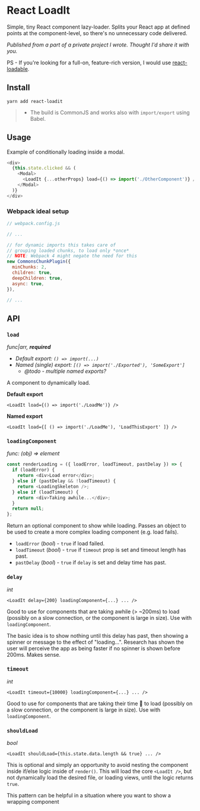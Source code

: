# React LoadIt
Simple, tiny React component lazy-loader. Splits your React app at defined points at the component-level, so there's no unnecessary code delivered.

*Published from a part of a private project I wrote. Thought I'd share it with you.*

PS - If you're looking for a full-on, feature-rich version, I would use [react-loadable](https://github.com/jamiebuilds/react-loadable).

## Install
`yarn add react-loadit`

 > * The build is CommonJS and works also with `import/export` using Babel.

## Usage

Example of conditionally loading inside a modal.

```js
<div>
  {this.state.clicked && (
    <Modal>
      <LoadIt {...otherProps} load={() => import('./OtherComponent')} />
    </Modal>
  )}
</div>
```

### Webpack ideal setup

```js
// webpack.config.js

// ...

// for dynamic imports this takes care of
// grouping loaded chunks, to load only *once*
// NOTE: Webpack 4 might negate the need for this
new CommonsChunkPlugin({
  minChunks: 2,
  children: true,
  deepChildren: true,
  async: true,
}),

// ...
```

## API

### `load`

*func|arr, **required***
* *Default export: `() => import(...)`*
* *Named (single) export: `[() => import('./Exported'), 'SomeExport']`*
  * *@todo - multiple named exports?*

A component to dynamically load.

**Default export**

`<LoadIt load={() => import('./LoadMe')} />`

**Named export**

`<LoadIt load={[ () => import('./LoadMe'), 'LoadThisExport' ]} />`

### `loadingComponent`

*func: (obj) => element*

```js
const renderLoading = ({ loadError, loadTimeout, pastDelay }) => {
  if (loadError) {
    return <div>Load error</div>;
  } else if (pastDelay && !loadTimeout) {
    return <LoadingSkeleton />;
  } else if (loadTimeout) {
    return <div>Taking awhile...</div>;
  }
  return null;
};
```

Return an optional component to show while loading. Passes an object to be used to create a more complex loading component (e.g. load fails).

* `loadError` (*bool*) - `true` if load failed.
* `loadTimeout` (*bool*) - `true` if `timeout` prop is set and timeout length has past.
* `pastDelay` (*bool*) - `true` if `delay` is set and delay time has past.

### `delay`

*int*

`<LoadIt delay={200} loadingComponent={...} ... />`

Good to use for components that are taking awhile (> ~200ms) to load (possibly on a slow connection, or the component is large in size). Use with `loadingComponent`.

The basic idea is to show nothing until this delay has past, then showing a spinner or message to the effect of "loading...". Research has shown the user will perceive the app as being faster if no spinner is shown before 200ms. Makes sense.

### `timeout`

*int*

`<LoadIt timeout={10000} loadingComponent={...} ... />`

Good to use for components that are taking their time 🐢 to load (possibly on a slow connection, or the component is large in size). Use with `loadingComponent`.

### `shouldLoad`

*bool*

`<LoadIt shouldLoad={this.state.data.length && true} ... />`

This is optional and simply an opportunity to avoid nesting the component inside if/else logic inside of `render()`. This will load the core `<LoadIt />`, but not dynamically load the desired file, or loading views, until the logic returns `true`.

This pattern can be helpful in a situation where you want to show a wrapping component
